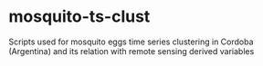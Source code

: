 # mosquito-ts-clust
Scripts used for mosquito eggs time series clustering in Cordoba (Argentina) and its relation with remote sensing derived variables
